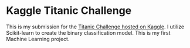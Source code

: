 # Kaggle Titanic Challenge
This is my submission for the [Titanic Challenge hosted on Kaggle](https://www.kaggle.com/competitions/titanic).  I utilize Scikit-learn to create the binary classification model.  This is my first Machine Learning project.
